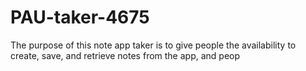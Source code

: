 # PAU-taker-4675
The purpose of this note app taker is to give people the availability to create, save, and retrieve notes from the app, and peop
